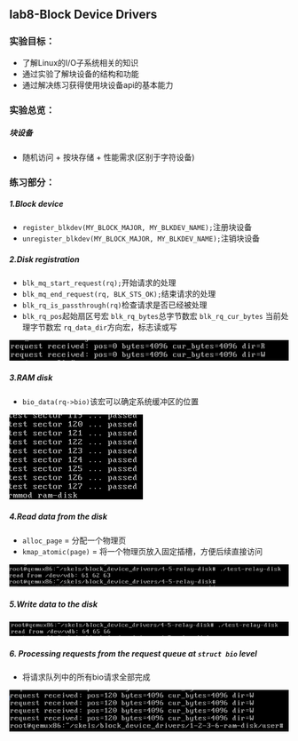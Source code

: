 ## lab8-Block Device Drivers

### 实验目标：

- 了解Linux的I/O子系统相关的知识
- 通过实验了解块设备的结构和功能
- 通过解决练习获得使用块设备api的基本能力

### 实验总览：

##### 块设备

- 随机访问 + 按块存储 + 性能需求(区别于字符设备)

### 练习部分：

##### 1.Block device

- `register_blkdev(MY_BLOCK_MAJOR, MY_BLKDEV_NAME);`注册块设备
- `unregister_blkdev(MY_BLOCK_MAJOR, MY_BLKDEV_NAME);`注销块设备

##### 2.Disk registration

- `blk_mq_start_request(rq);`开始请求的处理
- `blk_mq_end_request(rq, BLK_STS_OK);`结束请求的处理
- `blk_rq_is_passthrough(rq)`检查请求是否已经被处理
- `blk_rq_pos`起始扇区号宏 `blk_rq_bytes`总字节数宏 `blk_rq_cur_bytes` 当前处理字节数宏 `rq_data_dir`方向宏，标志读或写

![image-20210806122703202](lab8.assets/image-20210806122703202.png)

##### 3.RAM disk

- `bio_data(rq->bio)`该宏可以确定系统缓冲区的位置

![image-20210806170239416](lab8.assets/image-20210806170239416.png)

##### 4.Read data from the disk

- `alloc_page` =  分配一个物理页
- `kmap_atomic(page)` = 将一个物理页放入固定插槽，方便后续直接访问

![image-20210806184802089](lab8.assets/image-20210806184802089.png)

##### 5.Write data to the disk

![image-20210806191917135](lab8.assets/image-20210806191917135.png)

##### 6. Processing requests from the request queue at `struct bio` level

- 将请求队列中的所有bio请求全部完成

![image-20210807181313045](lab8.assets/image-20210807181313045.png)